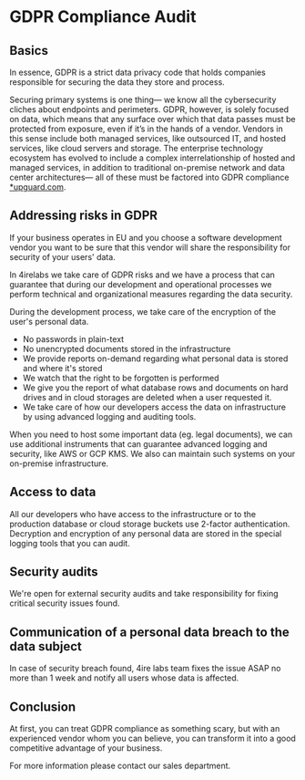 # GDPR Compliance Audit

## Basics

In essence, GDPR is a strict data privacy code that holds companies responsible for securing the data they store and process.

Securing primary systems is one thing— we know all the cybersecurity cliches about endpoints and perimeters. GDPR, however, is solely focused on data, which means that any surface over which that data passes must be protected from exposure, even if it’s in the hands of a vendor. Vendors in this sense include both managed services, like outsourced IT, and hosted services, like cloud servers and storage. The enterprise technology ecosystem has evolved to include a complex interrelationship of hosted and managed services, in addition to traditional on-premise network and data center architectures— all of these must be factored into GDPR compliance [\*upguard.com](https://www.upguard.com/blog/vendor-risk-the-hidden-challenge-of-gdpr-compliance).

## Addressing risks in GDPR

If your business operates in EU and you choose a software development vendor you want to be sure that this vendor will share the responsibility for security of your users' data.

In 4irelabs we take care of GDPR risks and we have a process that can guarantee that during our development and operational processes we perform technical and organizational measures regarding the data security.

During the development process, we take care of the encryption of the user's personal data.

* No passwords in plain-text
* No unencrypted documents stored in the infrastructure 
* We provide reports on-demand regarding what personal data is stored and where it's stored
* We watch that the right to be forgotten is performed
* We give you the report of what database rows and documents on hard drives and in cloud storages are deleted when a user requested it.
* We take care of how our developers access the data on infrastructure by using advanced logging and auditing tools. 

When you need to host some important data \(eg. legal documents\), we can use additional instruments that can guarantee advanced logging and security, like AWS or GCP KMS. We also can maintain such systems on your on-premise infrastructure.

## Access to data

All our developers who have access to the infrastructure or to the production database or cloud storage buckets use 2-factor authentication. Decryption and encryption of any personal data are stored in the special logging tools that you can audit.

## Security audits

We're open for external security audits and take responsibility for fixing critical security issues found.

## Communication of a personal data breach to the data subject

In case of security breach found, 4ire labs team fixes the issue ASAP no more than 1 week and notify all users whose data is affected.

## Conclusion

At first, you can treat GDPR compliance as something scary, but with an experienced vendor whom you can believe, you can transform it into a good competitive advantage of your business.

For more information please contact our sales department.

